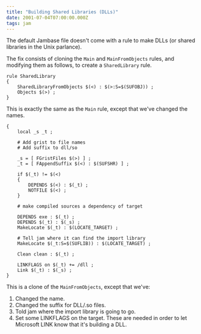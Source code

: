 ```yaml
---
title: "Building Shared Libraries (DLLs)"
date: 2001-07-04T07:00:00.000Z
tags: jam
---
```

The default Jambase file doesn't come with a rule to make DLLs (or shared libraries in the Unix parlance).

The fix consists of cloning the `Main` and `MainFromObjects` rules, and modifying them as follows, to create a `SharedLibrary` rule.

```
rule SharedLibrary
{
	SharedLibraryFromObjects $(<) : $(>:S=$(SUFOBJ)) ;
	Objects $(>) ;
}
```

This is exactly the same as the `Main` rule, except that we've changed the names.

```rule SharedLibraryFromObjects
{
	local _s _t ;

	# Add grist to file names
	# Add suffix to dll/so

	_s = [ FGristFiles $(>) ] ;
	_t = [ FAppendSuffix $(<) : $(SUFSHR) ] ;

	if $(_t) != $(<)
	{
	    DEPENDS $(<) : $(_t) ;
	    NOTFILE $(<) ;
	}

	# make compiled sources a dependency of target

	DEPENDS exe : $(_t) ;
	DEPENDS $(_t) : $(_s) ;
	MakeLocate $(_t) : $(LOCATE_TARGET) ;

	# Tell jam where it can find the import library
	MakeLocate $(_t:S=$(SUFLIB)) : $(LOCATE_TARGET) ;

	Clean clean : $(_t) ;

	LINKFLAGS on $(_t) += /dll ;
	Link $(_t) : $(_s) ;
}
```

This is a clone of the `MainFromObjects`, except that we've:

1.  Changed the name.
2.  Changed the suffix for DLL/.so files.
3.  Told jam where the import library is going to go.
4.  Set some LINKFLAGS on the target. These are needed in order to let Microsoft LINK know that it's building a DLL.
